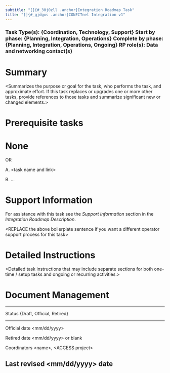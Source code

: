 ```yaml
---
subtitle: "[]{#_30j0zll .anchor}Integration Roadmap Task"
title: "[]{#_gjdgxs .anchor}CONECTnet Integration v1"
---
```


### Task Type(s): {Coordination, Technology, Support} Start by phase: {Planning, Integration, Operations} Complete by phase: {Planning, Integration, Operations, Ongoing} RP role(s): Data and networking contact(s)

# Summary

\<Summarizes the purpose or goal for the task, who performs the task,
and approximate effort. If this task replaces or upgrades one or more
other tasks, provide references to those tasks and summarize significant
new or changed elements.\>

# Prerequisite tasks

# None

OR

A.  \<task name and link\>

B.  ...

# Support Information

For assistance with this task see the *Support Information* section in
the *Integration Roadmap Description*.

\<REPLACE the above boilerplate sentence if you want a different
operator support process for this task\>

# Detailed Instructions

\<Detailed task instructions that may include separate sections for both
one-time / setup tasks and ongoing or recurring activities.\>

# Document Management

  -----------------------------------------------------------------------
  Status           {Draft, Official, Retired}
  ---------------- ------------------------------------------------------
  Official date    \<mm/dd/yyyy\>

  Retired date     \<mm/dd/yyyy\> or blank

  Coordinators     \<name\>, \<ACCESS project\>

  Last revised     \<mm/dd/yyyy\>
  date             
  -----------------------------------------------------------------------
